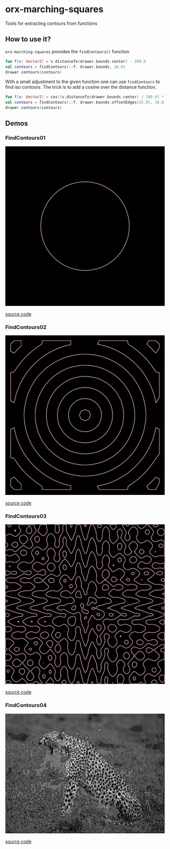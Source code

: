 # orx-marching-squares

Tools for extracting contours from functions

## How to use it?

`orx-marching-squares` provides the `findContours()` function

```kotlin
fun f(v: Vector2) = v.distanceTo(drawer.bounds.center) - 200.0
val contours = findContours(::f, drawer.bounds, 16.0)
drawer.contours(contours)
```

With a small adjustment to the given function one can use `findContours` to find iso contours. The trick is to add a cosine over the distance function.

```kotlin
fun f(v: Vector2) = cos((v.distanceTo(drawer.bounds.center) / 100.0) * 2 * PI)
val contours = findContours(::f, drawer.bounds.offsetEdges(32.0), 16.0)
drawer.contours(contours)
```
<!-- __demos__ -->
## Demos
### FindContours01



![FindContours01Kt](https://raw.githubusercontent.com/openrndr/orx/media/orx-marching-squares/images/FindContours01Kt.png)

[source code](src/jvmDemo/kotlin/FindContours01.kt)

### FindContours02



![FindContours02Kt](https://raw.githubusercontent.com/openrndr/orx/media/orx-marching-squares/images/FindContours02Kt.png)

[source code](src/jvmDemo/kotlin/FindContours02.kt)

### FindContours03



![FindContours03Kt](https://raw.githubusercontent.com/openrndr/orx/media/orx-marching-squares/images/FindContours03Kt.png)

[source code](src/jvmDemo/kotlin/FindContours03.kt)

### FindContours04



![FindContours04Kt](https://raw.githubusercontent.com/openrndr/orx/media/orx-marching-squares/images/FindContours04Kt.png)

[source code](src/jvmDemo/kotlin/FindContours04.kt)

